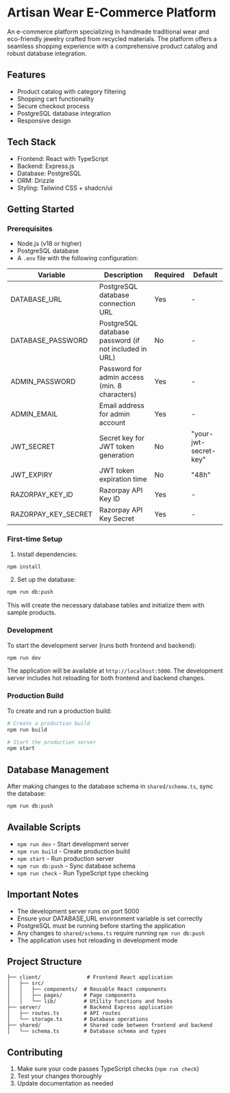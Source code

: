 # Artisan Wear E-Commerce Platform

An e-commerce platform specializing in handmade traditional wear and eco-friendly jewelry crafted from recycled materials. The platform offers a seamless shopping experience with a comprehensive product catalog and robust database integration.

## Features

- Product catalog with category filtering
- Shopping cart functionality
- Secure checkout process
- PostgreSQL database integration
- Responsive design

## Tech Stack

- Frontend: React with TypeScript
- Backend: Express.js
- Database: PostgreSQL
- ORM: Drizzle
- Styling: Tailwind CSS + shadcn/ui

## Getting Started

### Prerequisites

- Node.js (v18 or higher)
- PostgreSQL database
- A `.env` file with the following configuration:

| Variable | Description | Required | Default |
|----------|-------------|----------|---------|
| DATABASE_URL | PostgreSQL database connection URL | Yes | - |
| DATABASE_PASSWORD | PostgreSQL database password (if not included in URL) | No | - |
| ADMIN_PASSWORD | Password for admin access (min. 8 characters) | Yes | - |
| ADMIN_EMAIL | Email address for admin account | Yes | - |
| JWT_SECRET | Secret key for JWT token generation | No | "your-jwt-secret-key" |
| JWT_EXPIRY | JWT token expiration time | No | "48h" |
| RAZORPAY_KEY_ID | Razorpay API Key ID | Yes | - |
| RAZORPAY_KEY_SECRET | Razorpay API Key Secret | Yes | - |

### First-time Setup

1. Install dependencies:
```bash
npm install
```

2. Set up the database:
```bash
npm run db:push
```

This will create the necessary database tables and initialize them with sample products.

### Development

To start the development server (runs both frontend and backend):
```bash
npm run dev
```

The application will be available at `http://localhost:5000`. The development server includes hot reloading for both frontend and backend changes.

### Production Build

To create and run a production build:
```bash
# Create a production build
npm run build

# Start the production server
npm start
```

## Database Management

After making changes to the database schema in `shared/schema.ts`, sync the database:
```bash
npm run db:push
```

## Available Scripts

- `npm run dev` - Start development server
- `npm run build` - Create production build
- `npm start` - Run production server
- `npm run db:push` - Sync database schema
- `npm run check` - Run TypeScript type checking

## Important Notes

- The development server runs on port 5000
- Ensure your DATABASE_URL environment variable is set correctly
- PostgreSQL must be running before starting the application
- Any changes to `shared/schema.ts` require running `npm run db:push`
- The application uses hot reloading in development mode

## Project Structure

```
├── client/               # Frontend React application
│   ├── src/
│   │   ├── components/  # Reusable React components
│   │   ├── pages/       # Page components
│   │   └── lib/         # Utility functions and hooks
├── server/              # Backend Express application
│   ├── routes.ts        # API routes
│   └── storage.ts       # Database operations
├── shared/              # Shared code between frontend and backend
│   └── schema.ts        # Database schema and types
```

## Contributing

1. Make sure your code passes TypeScript checks (`npm run check`)
2. Test your changes thoroughly
3. Update documentation as needed
